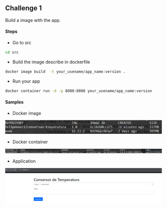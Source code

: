 ## Challenge 1

Build a image with the app.

#### Steps

- Go to src

``` bash
cd src
```

- Build the image describe in dockerfile

```bash
docker image build  -t your_usename/app_name:version .
```

- Run your app

```bash
docker container run -d -p 8080:8080 your_usename/app_name:version
```

#### Samples

- Docker image

![Docker image](https://github.com/FelipeNasci/conversao-temperatura/blob/main/images/docker-image.PNG?raw=true)

- Docker container

![Docker container](https://github.com/FelipeNasci/conversao-temperatura/blob/main/images/docker-contianer.PNG?raw=true)

- Application

![Application](https://github.com/FelipeNasci/conversao-temperatura/blob/main/images/running-app.PNG?raw=true)
